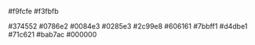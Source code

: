 #f9fcfe #f3fbfb

#374552
#0786e2 #0084e3 #0285e3  #2c99e8
#606161
#7bbff1
#d4dbe1
#71c621
#bab7ac
#000000